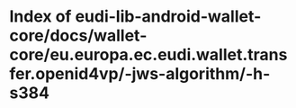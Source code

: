 # Index of eudi-lib-android-wallet-core/docs/wallet-core/eu.europa.ec.eudi.wallet.transfer.openid4vp/-jws-algorithm/-h-s384

